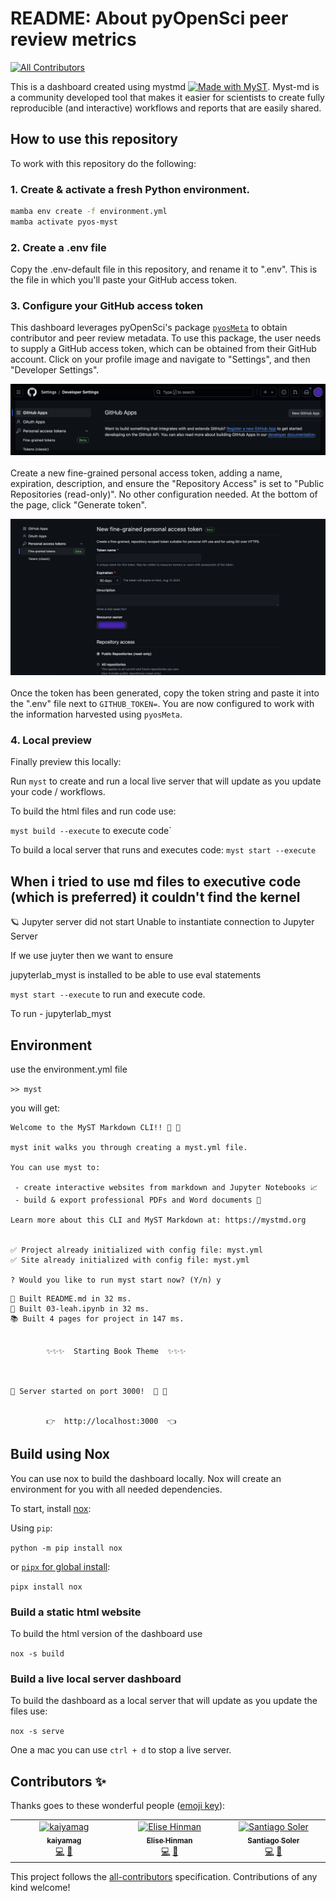 # README: About pyOpenSci peer review metrics
<!-- ALL-CONTRIBUTORS-BADGE:START - Do not remove or modify this section -->
[![All Contributors](https://img.shields.io/badge/all_contributors-3-orange.svg?style=flat-square)](#contributors-)
<!-- ALL-CONTRIBUTORS-BADGE:END -->

This is a dashboard created using mystmd [![Made with MyST](https://img.shields.io/badge/made%20with-myst-orange)](https://myst.tools). Myst-md is a community developed tool that makes it easier for scientists to create fully reproducible (and interactive) workflows and reports that are easily shared.

## How to use this repository

To work with this repository do the following:

### 1. Create & activate a fresh Python environment.

```bash
mamba env create -f environment.yml
mamba activate pyos-myst
```

### 2. Create a .env file

Copy the .env-default file in this repository, and rename it to ".env". This is the file in which you'll paste your GitHub access token.

### 3. Configure your GitHub access token

This dashboard leverages pyOpenSci's package [`pyosMeta`](https://github.com/pyOpenSci/pyosMeta) to obtain contributor and peer review metadata. To use this package, the user needs to supply a GitHub access token, which can be obtained from their GitHub account. Click on your profile image and navigate to "Settings", and then "Developer Settings".

![Image of GitHub Developer Settings page](images/developer_settings.png "Developer Settings page")
<br/><br/>
Create a new fine-grained personal access token, adding a name, expiration, description, and ensure the "Repository Access" is set to "Public Repositories (read-only)". No other configuration needed. At the bottom of the page, click "Generate token". 

![Image of personal access token](images/token.png "Token configuration page")
<br/><br/>
Once the token has been generated, copy the token string and paste it into the ".env" file next to `GITHUB_TOKEN=`. You are now configured to work with the information harvested using `pyosMeta`.

### 4. Local preview

Finally preview this locally:

Run `myst` to create and run a local live server that will update as you
update your code / workflows.

To build the html files and run code use:

`myst build --execute` to execute code`

To build a local server that runs and executes code:
`myst start --execute`

## When i tried to use md files to executive code (which is preferred) it couldn't find the kernel

🪐 Jupyter server did not start
Unable to instantiate connection to Jupyter Server

If we use juyter then we want to ensure

jupyterlab_myst is installed to be able to use eval statements

`myst start --execute`
to run and execute code.

To run - jupyterlab_myst

## Environment

use the environment.yml file

`>> myst`

you will get:

```
Welcome to the MyST Markdown CLI!! 🎉 🚀

myst init walks you through creating a myst.yml file.

You can use myst to:

 - create interactive websites from markdown and Jupyter Notebooks 📈
 - build & export professional PDFs and Word documents 📄

Learn more about this CLI and MyST Markdown at: https://mystmd.org


✅ Project already initialized with config file: myst.yml
✅ Site already initialized with config file: myst.yml

? Would you like to run myst start now? (Y/n) y
```

```
📖 Built README.md in 32 ms.
📖 Built 03-leah.ipynb in 32 ms.
📚 Built 4 pages for project in 147 ms.


        ✨✨✨  Starting Book Theme  ✨✨✨



🔌 Server started on port 3000!  🥳 🎉


        👉  http://localhost:3000  👈
```

## Build using Nox

You can use nox to build the dashboard locally. Nox will
create an environment for you with all needed dependencies.

To start, install [nox](https://nox.thea.codes/en/stable/):

Using `pip`:

`python -m pip install nox`

or [`pipx` for global install](https://pipx.pypa.io/stable/):

`pipx install nox`

### Build a static html website

To build the html version of the dashboard use

`nox -s build`

### Build a live local server dashboard

To build the dashboard as a local server that will update
as you update the files use:

`nox -s serve`

One a mac you can use `ctrl + d` to stop a live server.

## Contributors ✨

Thanks goes to these wonderful people ([emoji key](https://allcontributors.org/docs/en/emoji-key)):

<!-- ALL-CONTRIBUTORS-LIST:START - Do not remove or modify this section -->
<!-- prettier-ignore-start -->
<!-- markdownlint-disable -->
<table>
  <tbody>
    <tr>
      <td align="center" valign="top" width="14.28%"><a href="https://github.com/kaiyamag"><img src="https://avatars.githubusercontent.com/u/98053751?v=4?s=100" width="100px;" alt="kaiyamag"/><br /><sub><b>kaiyamag</b></sub></a><br /><a href="https://github.com/pyOpenSci/peer-review-metrics/commits?author=kaiyamag" title="Code">💻</a> <a href="https://github.com/pyOpenSci/peer-review-metrics/pulls?q=is%3Apr+reviewed-by%3Akaiyamag" title="Reviewed Pull Requests">👀</a></td>
      <td align="center" valign="top" width="14.28%"><a href="https://github.com/ehinman"><img src="https://avatars.githubusercontent.com/u/121896266?v=4?s=100" width="100px;" alt="Elise Hinman"/><br /><sub><b>Elise Hinman</b></sub></a><br /><a href="https://github.com/pyOpenSci/peer-review-metrics/commits?author=ehinman" title="Code">💻</a> <a href="https://github.com/pyOpenSci/peer-review-metrics/pulls?q=is%3Apr+reviewed-by%3Aehinman" title="Reviewed Pull Requests">👀</a></td>
      <td align="center" valign="top" width="14.28%"><a href="https://www.santisoler.com"><img src="https://avatars.githubusercontent.com/u/11541317?v=4?s=100" width="100px;" alt="Santiago Soler"/><br /><sub><b>Santiago Soler</b></sub></a><br /><a href="https://github.com/pyOpenSci/peer-review-metrics/commits?author=santisoler" title="Code">💻</a> <a href="https://github.com/pyOpenSci/peer-review-metrics/pulls?q=is%3Apr+reviewed-by%3Asantisoler" title="Reviewed Pull Requests">👀</a></td>
    </tr>
  </tbody>
</table>

<!-- markdownlint-restore -->
<!-- prettier-ignore-end -->

<!-- ALL-CONTRIBUTORS-LIST:END -->

This project follows the [all-contributors](https://github.com/all-contributors/all-contributors) specification. Contributions of any kind welcome!